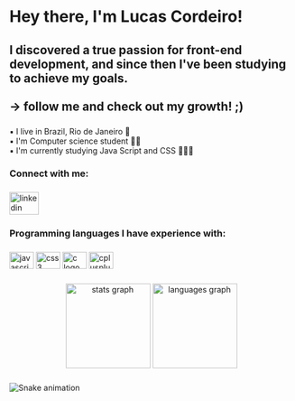 <h1 align="left">Hey there, I'm Lucas Cordeiro!</h1>

###

<h2 align="left">I discovered a true passion for front-end development, and since then I've been studying to achieve my goals.<br><br>→ follow me and check out my growth! ;)</h2>

###

<p align="left">▪ I live in Brazil, Rio de Janeiro 📍<br>▪ I'm Computer science student 🧑‍💻<br>▪ I'm currently studying Java Script and CSS 👨🏾‍💻</p>

###

<h3 align="left">Connect with me:</h3>

###

<div align="left">
  <a href="https://www.linkedin.com/in/lucascordeiroti/" target="_blank">
    <img src="https://raw.githubusercontent.com/maurodesouza/profile-readme-generator/master/src/assets/icons/social/linkedin/default.svg" width="52" height="40" alt="linkedin logo"  />
  </a>
</div>

###

<h3 align="left">Programming languages I have experience with:</h3>

###

<div align="left">
  <img src="https://cdn.jsdelivr.net/gh/devicons/devicon/icons/javascript/javascript-original.svg" height="30" width="43" alt="javascript logo"  />
  <img src="https://cdn.jsdelivr.net/gh/devicons/devicon/icons/css3/css3-original.svg" height="30" width="43" alt="css3 logo"  />
  <img src="https://cdn.jsdelivr.net/gh/devicons/devicon/icons/c/c-original.svg" height="30" width="43" alt="c logo"  />
  <img src="https://cdn.jsdelivr.net/gh/devicons/devicon/icons/cplusplus/cplusplus-original.svg" height="30" width="43" alt="cplusplus logo"  />
</div>

###

<div align="center">
  <img src="https://github-readme-stats.vercel.app/api?hide_title=false&hide_rank=false&show_icons=true&include_all_commits=true&count_private=true&disable_animations=false&theme=github_dark&locale=en&hide_border=false&username=cordlucas" height="150" alt="stats graph"  />
  <img src="https://github-readme-stats.vercel.app/api/top-langs?locale=en&hide_title=false&layout=compact&card_width=320&langs_count=5&theme=github_dark&hide_border=false&username=cordlucas" height="150" alt="languages graph"  />
</div>

###

<img href="https://raw.githubusercontent.com/cordlucas/cordlucas/blob/output/snake.svg" alt="Snake animation" />

###
